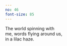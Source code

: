 ```yaml
---
no: 46
font-size: 85
---
```


The world spinning with  
me, words flying around us,  
in a lilac haze.

